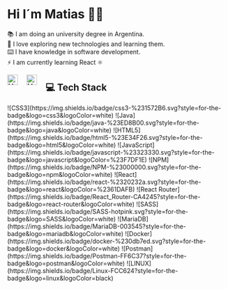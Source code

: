 # Hi I´m Matias 👋🏽
📚 I am doing an university degree in Argentina.<br>🌱 I love exploring new technologies and learning them.<br>⌨️ I have knowledge in software development.<br>⚡ I am currently learning React ⚛️

<p>
<a href="https://www.linkedin.com/in/matiasgimenezdev">
<img align="left" alt="Matias Gimenez - LinkedIn" width="24px" src="https://icongr.am/fontawesome/linkedin.svg?size=128&color=5095F0" style="margin-right: 20px;" />
</a>
<a href="https://hub.docker.com/u/mgimenezdev">
<img align="left" alt="Matias Gimenez - Docker Hub" width="24px" src="https://icongr.am/simple/docker.svg?size=128&color=04f1ed&colored=false" style="margin-right: 20px;" />
</a>
</p>

## 💻 Tech Stack
<p>
![CSS3](https://img.shields.io/badge/css3-%231572B6.svg?style=for-the-badge&logo=css3&logoColor=white) ![Java](https://img.shields.io/badge/java-%23ED8B00.svg?style=for-the-badge&logo=java&logoColor=white) ![HTML5](https://img.shields.io/badge/html5-%23E34F26.svg?style=for-the-badge&logo=html5&logoColor=white) ![JavaScript](https://img.shields.io/badge/javascript-%23323330.svg?style=for-the-badge&logo=javascript&logoColor=%23F7DF1E) ![NPM](https://img.shields.io/badge/NPM-%23000000.svg?style=for-the-badge&logo=npm&logoColor=white) ![React](https://img.shields.io/badge/react-%2320232a.svg?style=for-the-badge&logo=react&logoColor=%2361DAFB) ![React Router](https://img.shields.io/badge/React_Router-CA4245?style=for-the-badge&logo=react-router&logoColor=white) ![SASS](https://img.shields.io/badge/SASS-hotpink.svg?style=for-the-badge&logo=SASS&logoColor=white) ![MariaDB](https://img.shields.io/badge/MariaDB-003545?style=for-the-badge&logo=mariadb&logoColor=white) ![Docker](https://img.shields.io/badge/docker-%230db7ed.svg?style=for-the-badge&logo=docker&logoColor=white) ![Postman](https://img.shields.io/badge/Postman-FF6C37?style=for-the-badge&logo=postman&logoColor=white) ![LINUX](https://img.shields.io/badge/Linux-FCC624?style=for-the-badge&logo=linux&logoColor=black)

</p>
